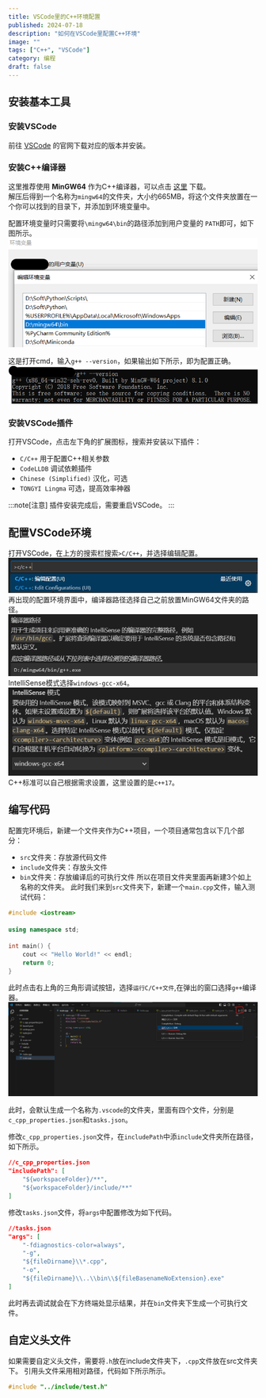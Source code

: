 ```yaml
---
title: VSCode里的C++环境配置
published: 2024-07-18
description: "如何在VSCode里配置C++环境"
image: ""
tags: ["C++", "VSCode"]
category: 编程
draft: false
---
```


<!-- ## 目录 -->

## 安装基本工具

### 安装VSCode

前往 [VSCode](https://code.visualstudio.com/) 的官网下载对应的版本并安装。

### 安装C++编译器

这里推荐使用 **MinGW64** 作为C++编译器，可以点击 [这里](https://github.com/niXman/mingw-builds-binaries/releases/download/14.2.0-rt_v12-rev0/x86_64-14.2.0-release-win32-seh-ucrt-rt_v12-rev0.7z) 下载。  
解压后得到一个名称为`mingw64`的文件夹，大小约665MB，将这个文件夹放置在一个你可以找到的目录下，并添加到环境变量中。

配置环境变量时只需要将`\mingw64\bin`的路径添加到用户变量的 `PATH`即可，如下图所示。
![mingw](./images/mingw-path.png)

这是打开cmd，输入`g++ --version`，如果输出如下所示，即为配置正确。
![g++](./images/gcc-cmd.png)

### 安装VSCode插件

打开VSCode，点击左下角的扩展图标，搜索并安装以下插件：
* `C/C++` 用于配置C++相关参数
* `CodeLLDB` 调试依赖插件
* `Chinese (Simplified)` 汉化，可选
* `TONGYI Lingma` 可选，提高效率神器

:::note[注意]
插件安装完成后，需要重启VSCode。
:::


## 配置VSCode环境

打开VSCode，在上方的搜索栏搜索`>C/C++`，并选择编辑配置。
![c++](./images/vscode-search-c++.png)
再出现的配置环境界面中，编译器路径选择自己之前放置MinGW64文件夹的路径。
![c++](./images/MinGW-path-vscode.png)
IntelliSense模式选择`windows-gcc-x64`。
![c++](./images/IntelliSense-vscode.png)
C++标准可以自己根据需求设置，这里设置的是`c++17`。

## 编写代码

配置完环境后，新建一个文件夹作为C++项目，一个项目通常包含以下几个部分：
* `src`文件夹：存放源代码文件
* `include`文件夹：存放头文件
* `bin`文件夹：存放编译后的可执行文件
所以在项目文件夹里面再新建3个如上名称的文件夹。
此时我们来到`src`文件夹下，新建一个`main.cpp`文件，输入测试代码：
~~~c++
#include <iostream>

using namespace std;

int main() {
    cout << "Hello World!" << endl;
    return 0;
}
~~~

此时点击右上角的三角形调试按钮，选择`运行C/C++文件`,在弹出的窗口选择`g++`编译器。
![c++](./images/C++runner.png)

此时，会默认生成一个名称为`.vscode`的文件夹，里面有四个文件，分别是`c_cpp_properties.json`和`tasks.json`。

修改`c_cpp_properties.json`文件，在`includePath`中添`include`文件夹所在路径，如下所示。
```json
//c_cpp_properties.json
"includePath": [
    "${workspaceFolder}/**",
    "${workspaceFolder}/include/**"
]
```
修改`tasks.json`文件，将`args`中配置修改为如下代码。
```json
//tasks.json
"args": [
    "-fdiagnostics-color=always",
    "-g",
    "${fileDirname}\\*.cpp",
    "-o",
    "${fileDirname}\\..\\bin\\${fileBasenameNoExtension}.exe"
]
```

此时再去调试就会在下方终端处显示结果，并在`bin`文件夹下生成一个可执行文件。

## 自定义头文件
如果需要自定义头文件，需要将`.h`放在include文件夹下，`.cpp`文件放在src文件夹下。
引用头文件采用相对路径，代码如下所示所示。
```c++
#include "../include/test.h"
```


